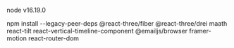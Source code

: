 node v16.19.0


npm install --legacy-peer-deps @react-three/fiber @react-three/drei maath react-tilt react-vertical-timeline-component @emailjs/browser framer-motion react-router-dom
